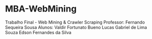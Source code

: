 # MBA-WebMining

Trabalho Final - Web Mining & Crawler Scraping
Professor: Fernando Sequeira Sousa
Alunos:
Valdir Fortunato Bueno
Lucas Gabriel de Lima Souza
Edson Fernandes da Silva
